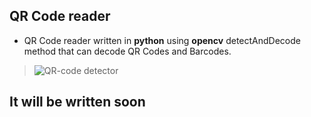 ## QR Code reader
- QR Code reader written in **python** using **opencv** detectAndDecode method that can decode QR Codes and Barcodes.
> ![QR-code detector](https://user-images.githubusercontent.com/77120507/152825966-57ff2ebb-7756-4fb0-8b0e-231b850ca82b.png)

## It will be written soon
